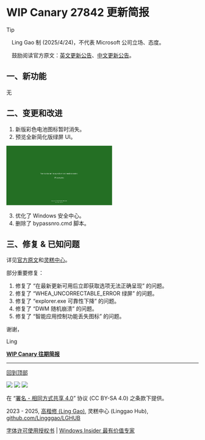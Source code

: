 <SPAN ID = 'HEAD'/>

# WIP Canary 27842 更新简报

> [!TIP]
>
> &emsp;Ling Gao 制 (2025/4/24)，不代表 Microsoft 公司立场、态度。
>
> &emsp;鼓励阅读官方原文：[英文更新公告](https://blogs.windows.com/windows-insider/2025/04/23/announcing-windows-11-insider-preview-build-27842-canary-channel)、[中文更新公告](https://aka.ms/AAvskmz)。

## 一、新功能

无

## 二、变更和改进

1. 新版彩色电池图标暂时消失。
2. 预览全新简化版绿屏 UI。

<img src="Images/27842_1.png" width = "55%" />

3. 优化了 Windows 安全中心。
4. 删除了 bypassnro.cmd 脚本。

## 三、修复 & 已知问题

详见[官方原文](https://blogs.windows.com/windows-insider/2025/04/23/announcing-windows-11-insider-preview-build-27842-canary-channel)和[灵糕中心](https://github.com/Lingggao/LGHUB)。

部分重要修复：

1. 修复了 “在最新更新可用后立即获取选项无法正确呈现” 的问题。
2. 修复了 “WHEA_UNCORRECTABLE_ERROR 绿屏” 的问题。
3. 修复了 “explorer.exe 可靠性下降” 的问题。
4. 修复了 “DWM 随机崩溃” 的问题。
5. 修复了 “智能应用控制功能丢失图标” 的问题。

谢谢，

Ling

[**WIP Canary 往期简报**](Documents/Canary_Previous)

---

[回到顶部](#HEAD)

<img src="https://mirrors.creativecommons.org/presskit/icons/cc.xlarge.png" width = "3%" /> <img src="https://mirrors.creativecommons.org/presskit/icons/by.xlarge.png" width = "3%" /> <img src="https://mirrors.creativecommons.org/presskit/icons/sa.xlarge.png" width = "3%" />

在 “[署名 - 相同方式共享 4.0](https://creativecommons.org/licenses/by-sa/4.0/legalcode.zh-Hans)” 协议 (CC BY-SA 4.0) 之条款下提供。

2023 - 2025, [高楷修 (Ling Gao)](https://github.com/Lingggao), 灵糕中心 (Linggao Hub), [github.com/Lingggao/LGHUB](https://github.com/Lingggao/LGHUB)

[字体许可使用授权书](Images/字体许可使用授权书.png) | [Windows Insider 最有价值专家](https://github.com/Lingggao/LGHUB/blob/main/Images/Windows%20Insider%20MVP.png?raw=true)